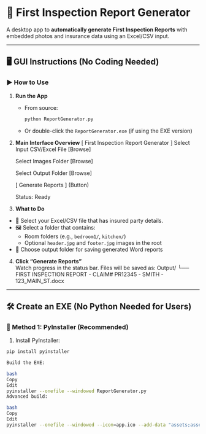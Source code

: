 # 🧾 First Inspection Report Generator

A desktop app to **automatically generate First Inspection Reports** with embedded photos and insurance data using an Excel/CSV input.

---

## 🖥️ GUI Instructions (No Coding Needed)

### ▶️ How to Use

1. **Run the App**  
   - From source:  
     ```bash
     python ReportGenerator.py
     ```  
   - Or double-click the `ReportGenerator.exe` (if using the EXE version)

2. **Main Interface Overview**
   [ First Inspection Report Generator ]
   Select Input CSV/Excel File [Browse]
   
   Select Images Folder [Browse]
   
   Select Output Folder [Browse]
   
   [ Generate Reports ] (Button)
   
   Status: Ready


3. **What to Do**
- 📄 Select your Excel/CSV file that has insured party details.
- 🖼️ Select a folder that contains:
  - Room folders (e.g., `bedroom1/`, `kitchen/`)
  - Optional `header.jpg` and `footer.jpg` images in the root
- 📂 Choose output folder for saving generated Word reports

4. **Click “Generate Reports”**  
Watch progress in the status bar. Files will be saved as:
   Output/
└── FIRST INSPECTION REPORT - CLAIM# PR12345 - SMITH - 123_MAIN_ST.docx


---

## 🛠️ Create an EXE (No Python Needed for Users)

### 🔧 Method 1: PyInstaller (Recommended)

1. Install PyInstaller:
```bash
pip install pyinstaller

Build the EXE:

bash
Copy
Edit
pyinstaller --onefile --windowed ReportGenerator.py
Advanced build:

bash
Copy
Edit
pyinstaller --onefile --windowed --icon=app.ico --add-data "assets;assets" ReportGenerator.py
